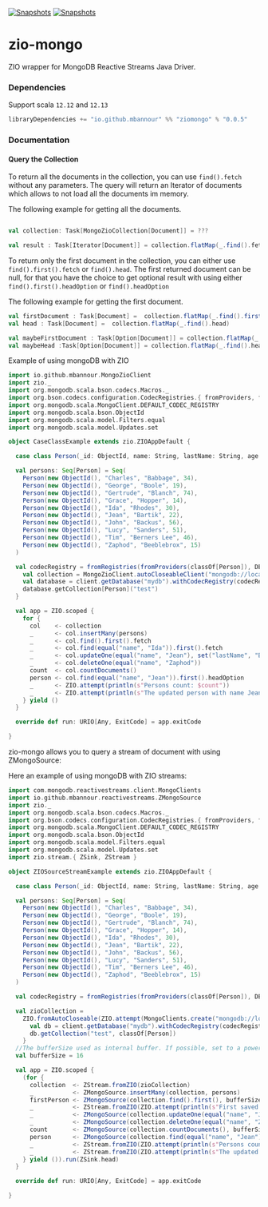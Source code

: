 
[![Snapshots][ziomongo]][Scala version support]
[![Snapshots][ziomongo jvm]][Scala version support]

# zio-mongo
ZIO wrapper for MongoDB Reactive Streams Java Driver.

### Dependencies

Support scala `12.12` and `12.13`
```scala
libraryDependencies += "io.github.mbannour" %% "ziomongo" % "0.0.5"

```

### Documentation

#### Query the Collection

To return all the documents in the collection, you can use `find().fetch` without any parameters.
The query will return an Iterator of documents which allows to not load all the documents im memory.

The following example for getting all the documents.
```scala

val collection: Task[MongoZioCollection[Document]] = ???

val result : Task[Iterator[Document]] = collection.flatMap(_.find().fetch)
```

To return only the first document in the collection, you can either use `find().first().fetch` or `find().head`.
The first returned document can be null, for that you have the choice to get optional result with using either `find().first().headOption` or `find().headOption`

The following example for getting the first document.
```scala
val firstDocument : Task[Document] =  collection.flatMap(_.find().first().fetch)
val head : Task[Document] =  collection.flatMap(_.find().head)

val maybeFirstDocument : Task[Option[Document]] = collection.flatMap(_.find().first().headOption)
val maybeHead :Task[Option[Document]] = collection.flatMap(_.find().headOption)
```

Example of using mongoDB with ZIO

```scala
import io.github.mbannour.MongoZioClient
import zio._
import org.mongodb.scala.bson.codecs.Macros._
import org.bson.codecs.configuration.CodecRegistries.{ fromProviders, fromRegistries }
import org.mongodb.scala.MongoClient.DEFAULT_CODEC_REGISTRY
import org.mongodb.scala.bson.ObjectId
import org.mongodb.scala.model.Filters.equal
import org.mongodb.scala.model.Updates.set

object CaseClassExample extends zio.ZIOAppDefault {

  case class Person(_id: ObjectId, name: String, lastName: String, age: Int)

  val persons: Seq[Person] = Seq(
    Person(new ObjectId(), "Charles", "Babbage", 34),
    Person(new ObjectId(), "George", "Boole", 19),
    Person(new ObjectId(), "Gertrude", "Blanch", 74),
    Person(new ObjectId(), "Grace", "Hopper", 14),
    Person(new ObjectId(), "Ida", "Rhodes", 30),
    Person(new ObjectId(), "Jean", "Bartik", 22),
    Person(new ObjectId(), "John", "Backus", 56),
    Person(new ObjectId(), "Lucy", "Sanders", 51),
    Person(new ObjectId(), "Tim", "Berners Lee", 46),
    Person(new ObjectId(), "Zaphod", "Beeblebrox", 15)
  )

  val codecRegistry = fromRegistries(fromProviders(classOf[Person]), DEFAULT_CODEC_REGISTRY)
    val collection = MongoZioClient.autoCloseableClient("mongodb://localhost:27017").map { client =>
    val database = client.getDatabase("mydb").withCodecRegistry(codecRegistry)
    database.getCollection[Person]("test")
  }

  val app = ZIO.scoped {
    for {
      col    <- collection
      _      <- col.insertMany(persons)
      _      <- col.find().first().fetch
      _      <- col.find(equal("name", "Ida")).first().fetch
      _      <- col.updateOne(equal("name", "Jean"), set("lastName", "Bannour"))
      _      <- col.deleteOne(equal("name", "Zaphod"))
      count  <- col.countDocuments()
      person <- col.find(equal("name", "Jean")).first().headOption
      _      <- ZIO.attempt(println(s"Persons count: $count"))
      _      <- ZIO.attempt(println(s"The updated person with name Jean is: $person"))
    } yield ()
  }

  override def run: URIO[Any, ExitCode] = app.exitCode

}

```

zio-mongo allows you to query a stream of document with using ZMongoSource: 

Here an example of using  mongoDB with ZIO streams:

```scala
import com.mongodb.reactivestreams.client.MongoClients
import io.github.mbannour.reactivestreams.ZMongoSource
import zio._
import org.mongodb.scala.bson.codecs.Macros._
import org.bson.codecs.configuration.CodecRegistries.{ fromProviders, fromRegistries }
import org.mongodb.scala.MongoClient.DEFAULT_CODEC_REGISTRY
import org.mongodb.scala.bson.ObjectId
import org.mongodb.scala.model.Filters.equal
import org.mongodb.scala.model.Updates.set
import zio.stream.{ ZSink, ZStream }

object ZIOSourceStreamExample extends zio.ZIOAppDefault {

  case class Person(_id: ObjectId, name: String, lastName: String, age: Int)

  val persons: Seq[Person] = Seq(
    Person(new ObjectId(), "Charles", "Babbage", 34),
    Person(new ObjectId(), "George", "Boole", 19),
    Person(new ObjectId(), "Gertrude", "Blanch", 74),
    Person(new ObjectId(), "Grace", "Hopper", 14),
    Person(new ObjectId(), "Ida", "Rhodes", 30),
    Person(new ObjectId(), "Jean", "Bartik", 22),
    Person(new ObjectId(), "John", "Backus", 56),
    Person(new ObjectId(), "Lucy", "Sanders", 51),
    Person(new ObjectId(), "Tim", "Berners Lee", 46),
    Person(new ObjectId(), "Zaphod", "Beeblebrox", 15)
  )

  val codecRegistry = fromRegistries(fromProviders(classOf[Person]), DEFAULT_CODEC_REGISTRY)

  val zioCollection =
    ZIO.fromAutoCloseable(ZIO.attempt(MongoClients.create("mongodb://localhost:27017"))).map { client =>
      val db = client.getDatabase("mydb").withCodecRegistry(codecRegistry)
      db.getCollection("test", classOf[Person])
    }
  //The bufferSize used as internal buffer. If possible, set to a power of 2 value for best performance.
  val bufferSize = 16

  val app = ZIO.scoped {
    (for {
      collection  <- ZStream.fromZIO(zioCollection)
      _           <- ZMongoSource.insertMany(collection, persons)
      firstPerson <- ZMongoSource(collection.find().first(), bufferSize = 16)
      _           <- ZStream.fromZIO(ZIO.attempt(println(s"First saved person: $firstPerson")))
      _           <- ZMongoSource(collection.updateOne(equal("name", "Jean"), set("lastName", "Bannour")))
      _           <- ZMongoSource(collection.deleteOne(equal("name", "Zaphod")))
      count       <- ZMongoSource(collection.countDocuments(), bufferSize = 16)
      person      <- ZMongoSource(collection.find(equal("name", "Jean")).first())
      _           <- ZStream.fromZIO(ZIO.attempt(println(s"Persons count: $count")))
      _           <- ZStream.fromZIO(ZIO.attempt(println(s"The updated person with name Jean is: $person")))
    } yield ()).run(ZSink.head)
  }

  override def run: URIO[Any, ExitCode] = app.exitCode

}
```

[Scala version support]: https://index.scala-lang.org/mbannour/zio-mongodb/ziomongo
[ziomongo]: https://index.scala-lang.org/mbannour/zio-mongodb/ziomongo/latest.svg
[ziomongo jvm]: https://index.scala-lang.org/mbannour/zio-mongodb/ziomongo/latest-by-scala-version.svg?platform=jvm